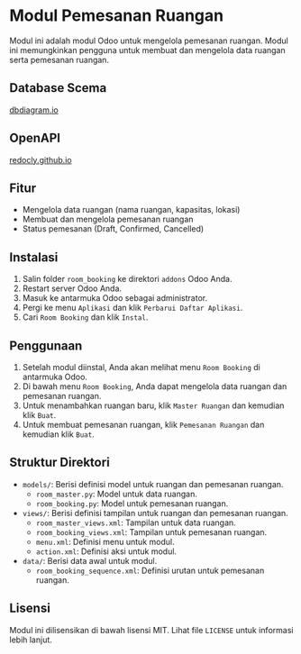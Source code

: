 # Modul Pemesanan Ruangan

Modul ini adalah modul Odoo untuk mengelola pemesanan ruangan. Modul ini memungkinkan pengguna untuk membuat dan mengelola data ruangan serta pemesanan ruangan.

## Database Scema

[dbdiagram.io](https://dbdiagram.io/d/odoo-room-booking-67b9face263d6cf9a017ab6b)

## OpenAPI

[redocly.github.io](https://redocly.github.io/redoc/?url=https://raw.githubusercontent.com/fathulkirom22/odoo-room-booking/refs/heads/main/openapi_booking.yaml)

## Fitur

- Mengelola data ruangan (nama ruangan, kapasitas, lokasi)
- Membuat dan mengelola pemesanan ruangan
- Status pemesanan (Draft, Confirmed, Cancelled)

## Instalasi

1. Salin folder `room_booking` ke direktori `addons` Odoo Anda.
2. Restart server Odoo Anda.
3. Masuk ke antarmuka Odoo sebagai administrator.
4. Pergi ke menu `Aplikasi` dan klik `Perbarui Daftar Aplikasi`.
5. Cari `Room Booking` dan klik `Instal`.

## Penggunaan

1. Setelah modul diinstal, Anda akan melihat menu `Room Booking` di antarmuka Odoo.
2. Di bawah menu `Room Booking`, Anda dapat mengelola data ruangan dan pemesanan ruangan.
3. Untuk menambahkan ruangan baru, klik `Master Ruangan` dan kemudian klik `Buat`.
4. Untuk membuat pemesanan ruangan, klik `Pemesanan Ruangan` dan kemudian klik `Buat`.

## Struktur Direktori

- `models/`: Berisi definisi model untuk ruangan dan pemesanan ruangan.
  - `room_master.py`: Model untuk data ruangan.
  - `room_booking.py`: Model untuk pemesanan ruangan.
- `views/`: Berisi definisi tampilan untuk ruangan dan pemesanan ruangan.
  - `room_master_views.xml`: Tampilan untuk data ruangan.
  - `room_booking_views.xml`: Tampilan untuk pemesanan ruangan.
  - `menu.xml`: Definisi menu untuk modul.
  - `action.xml`: Definisi aksi untuk modul.
- `data/`: Berisi data awal untuk modul.
  - `room_booking_sequence.xml`: Definisi urutan untuk pemesanan ruangan.

## Lisensi

Modul ini dilisensikan di bawah lisensi MIT. Lihat file `LICENSE` untuk informasi lebih lanjut.
